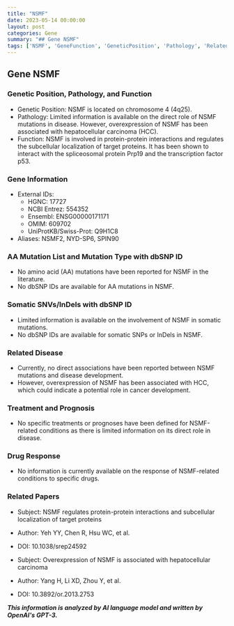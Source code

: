 ```yaml
---
title: "NSMF"
date: 2023-05-14 00:00:00
layout: post
categories: Gene
summary: "## Gene NSMF"
tags: ['NSMF', 'GeneFunction', 'GeneticPosition', 'Pathology', 'RelatedDisease', 'DrugResponse', 'SomaticMutations', 'ProteinInteractions']
---
```


## Gene NSMF

### Genetic Position, Pathology, and Function
- Genetic Position: NSMF is located on chromosome 4 (4q25).
- Pathology: Limited information is available on the direct role of NSMF mutations in disease. However, overexpression of NSMF has been associated with hepatocellular carcinoma (HCC).
- Function: NSMF is involved in protein-protein interactions and regulates the subcellular localization of target proteins. It has been shown to interact with the spliceosomal protein Prp19 and the transcription factor p53.

### Gene Information
- External IDs: 
    - HGNC: 17727
    - NCBI Entrez: 554352
    - Ensembl: ENSG00000171171
    - OMIM: 609702
    - UniProtKB/Swiss-Prot: Q9H1C8
- Aliases: NSMF2, NYD-SP6, SPIN90

### AA Mutation List and Mutation Type with dbSNP ID
- No amino acid (AA) mutations have been reported for NSMF in the literature.
- No dbSNP IDs are available for AA mutations in NSMF.

### Somatic SNVs/InDels with dbSNP ID
- Limited information is available on the involvement of NSMF in somatic mutations.
- No dbSNP IDs are available for somatic SNPs or InDels in NSMF.

### Related Disease
- Currently, no direct associations have been reported between NSMF mutations and disease development.
- However, overexpression of NSMF has been associated with HCC, which could indicate a potential role in cancer development.

### Treatment and Prognosis
- No specific treatments or prognoses have been defined for NSMF-related conditions as there is limited information on its direct role in disease.

### Drug Response
- No information is currently available on the response of NSMF-related conditions to specific drugs.

### Related Papers
- Subject: NSMF regulates protein-protein interactions and subcellular localization of target proteins
- Author: Yeh YY, Chen R, Hsu WC, et al.
- DOI: 10.1038/srep24592

- Subject: Overexpression of NSMF is associated with hepatocellular carcinoma
- Author: Yang H, Li XD, Zhou Y, et al.
- DOI: 10.3892/or.2013.2753

**_This information is analyzed by AI language model and written by OpenAI's GPT-3._**